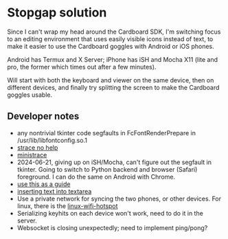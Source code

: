 # Stopgap solution

Since I can't wrap my head around the Cardboard SDK, I'm switching focus to an editing environment that uses easily visible icons instead of text, to make it easier to use the Cardboard goggles with Android or iOS phones.

Android has Termux and X Server; iPhone has iSH and Mocha X11 (lite and pro, the former which times out after a few minutes).

Will start with both the keyboard and viewer on the same device, then on different devices, and finally try splitting the screen to make the Cardboard goggles usable.

## Developer notes
* any nontrivial tkinter code segfaults in FcFontRenderPrepare in /usr/lib/libfontconfig.so.1
* [strace no help](https://github.com/sharkdp/bat/issues/2575)
* [ministrace](https://blog.nelhage.com/2010/08/write-yourself-an-strace-in-70-lines-of-code/)
* 2024-06-21, giving up on iSH/Mocha, can't figure out the segfault in tkinter.
Going to switch to Python backend and browser (Safari) foreground. I can do
the same on Android with Chrome.
* [use this as a guide](https://www.geeksforgeeks.org/build-a-virtual-keyboard-using-html-css-javascript/)
* [inserting text into textarea](https://phuoc.ng/collection/html-dom/insert-text-into-a-text-area-at-the-current-position/)
* Use a private network for syncing the two phones, or other devices. For linux, there is the [linux-wifi-hotspot](https://github.com/jcomeauictx/linux-wifi-hotspot)
* Serializing keyhits on each device won't work, need to do it in the server.
* Websocket is closing unexpectedly; need to implement ping/pong?
